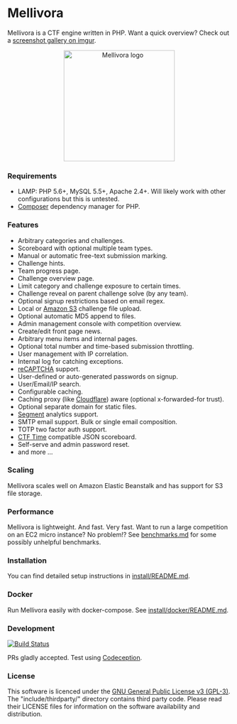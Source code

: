 Mellivora
=========

Mellivora is a CTF engine written in PHP. Want a quick overview? Check out a [screenshot gallery on imgur](http://mellivora.imgur.com/).

<p align="center">
  <img src="https://cdn.rawgit.com/Nakiami/mellivora/e1a47ff10ab55e67d8cf6bda001491d5c7867fc8/htdocs/img/mellivora.svg" width="250" alt="Mellivora logo"/>
</p>

### Requirements
- LAMP: PHP 5.6+, MySQL 5.5+, Apache 2.4+. Will likely work with other configurations but this is untested.
- [Composer](https://getcomposer.org/) dependency manager for PHP.

### Features
- Arbitrary categories and challenges.
- Scoreboard with optional multiple team types.
- Manual or automatic free-text submission marking.
- Challenge hints.
- Team progress page.
- Challenge overview page.
- Limit category and challenge exposure to certain times.
- Challenge reveal on parent challenge solve (by any team).
- Optional signup restrictions based on email regex.
- Local or [Amazon S3](https://aws.amazon.com/s3/) challenge file upload.
- Optional automatic MD5 append to files.
- Admin management console with competition overview.
- Create/edit front page news.
- Arbitrary menu items and internal pages.
- Optional total number and time-based submission throttling.
- User management with IP correlation.
- Internal log for catching exceptions.
- [reCAPTCHA](https://www.google.com/recaptcha/) support.
- User-defined or auto-generated passwords on signup.
- User/Email/IP search.
- Configurable caching.
- Caching proxy (like [Cloudflare](https://www.cloudflare.com/)) aware (optional x-forwarded-for trust).
- Optional separate domain for static files.
- [Segment](https://segment.com/) analytics support.
- SMTP email support. Bulk or single email composition.
- TOTP two factor auth support.
- [CTF Time](https://ctftime.org/) compatible JSON scoreboard.
- Self-serve and admin password reset.
- and more ...

### Scaling
Mellivora scales well on Amazon Elastic Beanstalk and has support for S3 file storage.

### Performance
Mellivora is lightweight. And fast. Very fast. Want to run a large competition on an EC2 micro instance? No problem!? See [benchmarks.md](benchmarks.md) for some possibly unhelpful benchmarks.

### Installation
You can find detailed setup instructions in [install/README.md](install/README.md).

### Docker
Run Mellivora easily with docker-compose. See [install/docker/README.md](install/docker/README.md).

### Development
[![Build Status](https://travis-ci.org/Nakiami/mellivora.svg?branch=master)](https://travis-ci.org/Nakiami/mellivora)

PRs gladly accepted. Test using [Codeception](http://codeception.com/).

### License
This software is licenced under the [GNU General Public License v3 (GPL-3)](http://www.tldrlegal.com/license/gnu-general-public-license-v3-%28gpl-3%29). The "include/thirdparty/" directory contains third party code. Please read their LICENSE files for information on the software availability and distribution.